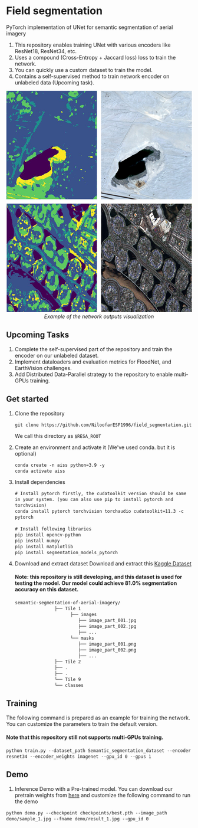 # Field segmentation  

PyTorch implementation of UNet for semantic segmentation of aerial imagery
1. This repository enables training UNet with various encoders like ResNet18, ResNet34, etc.
2. Uses a compound (Cross-Entropy + Jaccard loss) loss to train the network.
3. You can quickly use a custom dataset to train the model.
4. Contains a self-supervised method to train network encoder on unlabeled data (Upcoming task).
<html>
<p align="center">
<img width="600" height="600" src="https://raw.githubusercontent.com/NiloofarESF1996/field_segmentation/main/demo/result.png">
    <br>
<em>Example of the network outputs visualization</em>
</p>
</html>

## Upcoming Tasks
1. Complete the self-supervised part of the repository and train the encoder on our unlabeled dataset.
2. Implement dataloaders and evaluation metrics for FloodNet, and EarthVision challenges.
3. Add Distributed Data-Parallel strategy to the repository to enable multi-GPUs training.

## Get started
1. Clone the repository
    ```
    git clone https://github.com/NiloofarESF1996/field_segmentation.git
    ```
    We call this directory as `$RESA_ROOT`

2. Create an environment and activate it (We've used conda. but it is optional)

    ```Shell
    conda create -n aiss python=3.9 -y
    conda activate aiss
    ```

3. Install dependencies

    ```Shell
    # Install pytorch firstly, the cudatoolkit version should be same in your system. (you can also use pip to install pytorch and torchvision)
    conda install pytorch torchvision torchaudio cudatoolkit=11.3 -c pytorch
    
    # Install following libraries
    pip install opencv-python
    pip install numpy
    pip install matplotlib
    pip install segmentation_models_pytorch
    ```
4. Download and extract dataset
   Download and extract this [Kaggle Dataset](https://www.kaggle.com/humansintheloop/semantic-segmentation-of-aerial-imagery)
   #### Note: this repository is still developing, and this dataset is used for testing the model. Our model could achieve 81.0% segmentation accuracy on this dataset.
   ```
   semantic-segmentation-of-aerial-imagery/
                  ├── Tile 1
                        ├── images
                           ├── image_part_001.jpg
                           ├── image_part_002.jpg
                           ├── ...
                        └── masks
                           ├── image_part_001.png
                           ├── image_part_002.png
                           ├── ...
                  ├── Tile 2
                  ├── .
                  ├── .
                  └── Tile 9
                  └── classes
   
   ```
  ## Training 
  The following command is prepared as an example for training the network. You can customize the parameters to train the default version.
   #### Note that this repository still not supports multi-GPUs training.
  ```Shell
  python train.py --dataset_path Semantic_segmentation_dataset --encoder resnet34 --encoder_weights imagenet --gpu_id 0 --gpus 1
  ```

  ## Demo
1. Inference Demo with a Pre-trained model.
   You can download our pretrain weights from [here](https://drive.google.com/file/d/1PkwkcttiLyyAkt45SuGWBmR5nUu9_CDf/view?usp=share_link) and customize the following command to run the demo 
  ```Shell
  python demo.py --checkpoint checkpoints/best.pth --image_path demo/sample_1.jpg --fname demo/result_1.jpg --gpu_id 0
  ```
